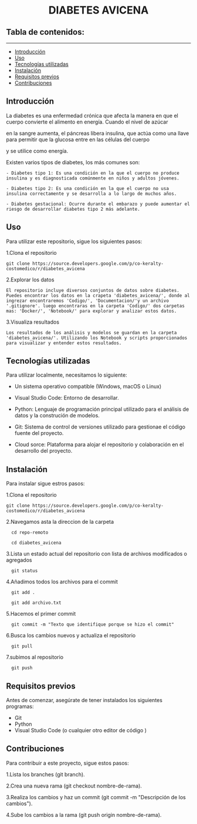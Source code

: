 <h1 align="center"> DIABETES AVICENA </h1>

## Tabla de contenidos:
---
- [Introducción](#introducción)
- [Uso](#uso)
- [Tecnologías utilizadas](#tecnologías-utilizadas)
- [Instalación](#instalación)
- [Requisitos previos](#requisitos-previos)
- [Contribuciones](#contribuciones)

## Introducción
La diabetes es una enfermedad crónica que afecta la manera en que el cuerpo convierte el alimento en energía. Cuando el nivel de azúcar

en la sangre aumenta, el páncreas libera insulina, que actúa como una llave para permitir que la glucosa entre en las células del cuerpo

y se utilice como energía.

Existen varios tipos de diabetes, los más comunes son:

	- Diabetes tipo 1: Es una condición en la que el cuerpo no produce insulina y es diagnosticada comúnmente en niños y adultos jóvenes.
 
 	- Diabetes tipo 2: Es una condición en la que el cuerpo no usa insulina correctamente y se desarrolla a lo largo de muchos años.
  
  	- Diabetes gestacional: Ocurre durante el embarazo y puede aumentar el riesgo de desarrollar diabetes tipo 2 más adelante.

## Uso
Para utilizar este repositorio, sigue los siguientes pasos:

1.Clona el repositorio

 	git clone https://source.developers.google.com/p/co-keralty-costomedico/r/diabetes_avicena
  
2.Explorar los datos

	El repositorio incluye diversos conjuntos de datos sobre diabetes. Puedes encontrar los datos en la crapeta 'diabetes_avicena/', donde al ingrezar encontraremos 'Codigo/', 'Documentacion/'y un archivo '.gitignore'. luego encontraras en la carpeta 'Codigo/' dos carpetas mas: 'Docker/', 'Notebook/' para explorar y analizar estos datos.

3.Visualiza resultados

  	Los resultados de los análisis y modelos se guardan en la carpeta 'diabetes_avicena/'. Utilizando los Notebook y scripts proporcionados para visualizar y entender estos resultados.
   
## Tecnologías utilizadas
  Para utilizar localmente, necesitamos lo siguiente:

   - Un sistema operativo compatible (Windows, macOS o Linux)
     
   - Visual Studio Code: Entorno de desarrollar.

   - Python: Lenguaje de programación principal utilizado para el análisis de datos y la construción de modelos.
     
   - Git: Sistema de control de versiones utilizado para gestionae el código fuente del proyecto.
     
   - Cloud sorce: Plataforma para alojar el repositorio y colaboración en el desarrollo del proyecto.

## Instalación
Para instalar sigue estros pasos:

1.Clona el repositorio

 	git clone https://source.developers.google.com/p/co-keralty-costomedico/r/diabetes_avicena
       
2.Navegamos asta la direccion de la carpeta
   
      cd repo-remoto
  
      cd diabetes_avicena
  
3.Lista un estado actual del repositorio con lista de archivos modificados o agregados

      git status

4.Añadimos todos los archivos para el commit
   
      git add .
   
      git add archivo.txt

5.Hacemos el primer commit
   
      git commit -m "Texto que identifique porque se hizo el commit"

6.Busca los cambios nuevos y actualiza el repositorio
   
      git pull

7.subimos al repositorio
   
      git push

## Requisitos previos
Antes de comenzar, asegúrate de tener instalados los siguientes programas:

- Git
- Python 
- Visual Studio Code (o cualquier otro editor de código )
  
## Contribuciones
Para contribuir a este proyecto, sigue estos pasos:

1.Lista los branches (git branch).

2.Crea una nueva rama (git checkout nombre-de-rama).

3.Realiza los cambios y haz un commit (git commit -m "Descripción de los cambios").

4.Sube los cambios a la rama (git push origin nombre-de-rama).


